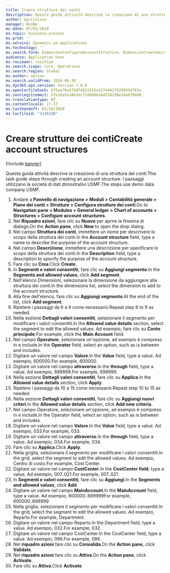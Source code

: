 ```yaml
---
title: Creare strutture dei conti
description: Questa guida attività descrive la creazione di una struttura dei conti.
author: aprilolson
manager: AnnBe
ms.date: 07/01/2019
ms.topic: business-process
ms.prod: ''
ms.service: dynamics-ax-applications
ms.technology: ''
ms.search.form: DimensionConfigureAccountStructure, DimensionCreateAccountStructure, DimensionHierarchyAddLevel, DimensionHierarchyConstraintActivate
audience: Application User
ms.reviewer: roschlom
ms.search.scope: Core, Operations
ms.search.region: Global
ms.author: aolson
ms.search.validFrom: 2016-06-30
ms.dyn365.ops.version: Version 7.0.0
ms.openlocfilehash: b75ee76a1fb874652415a2174441f629955d763a
ms.sourcegitcommit: 57e1dafa186fec77ddd8ba9425d238e36e0f0998
ms.translationtype: HT
ms.contentlocale: it-IT
ms.lasthandoff: 03/18/2020
ms.locfileid: "3145158"
---
```

# <a name="create-account-structures"></a><span data-ttu-id="e1d06-103">Creare strutture dei conti</span><span class="sxs-lookup"><span data-stu-id="e1d06-103">Create account structures</span></span>

[!include [banner](../../includes/banner.md)]

<span data-ttu-id="e1d06-104">Questa guida attività descrive la creazione di una struttura dei conti.</span><span class="sxs-lookup"><span data-stu-id="e1d06-104">This task guide steps through creating an account structure.</span></span> <span data-ttu-id="e1d06-105">I passaggi utilizzano la società di dati dimostrativi USMF.</span><span class="sxs-lookup"><span data-stu-id="e1d06-105">The steps use demo data company USMF.</span></span>

1. <span data-ttu-id="e1d06-106">Andare a **Pannello di navigazione > Moduli > Contabilità generale > Piano dei conti > Strutture > Configura strutture dei conti**.</span><span class="sxs-lookup"><span data-stu-id="e1d06-106">Go to **Navigation pane > Modules > General ledger > Chart of accounts > Structures > Configure account structures**.</span></span>
2. <span data-ttu-id="e1d06-107">Nel **Riquadro azioni**, fare clic su **Nuovo** per aprire la finestra di dialogo.</span><span class="sxs-lookup"><span data-stu-id="e1d06-107">On the **Action pane**, click **New** to open the drop dialog.</span></span>
3. <span data-ttu-id="e1d06-108">Nel campo **Struttura dei conti**, immettere un nome per descrivere lo scopo della struttura dei conti.</span><span class="sxs-lookup"><span data-stu-id="e1d06-108">In the **Account structure** field, type a name to describe the purpose of the account structure.</span></span>
4. <span data-ttu-id="e1d06-109">Nel campo **Descrizione**, immettere una descrizione per specificare lo scopo della struttura dei conti.</span><span class="sxs-lookup"><span data-stu-id="e1d06-109">In the **Description** field, type a description to specify the purpose of the account structure.</span></span>
5. <span data-ttu-id="e1d06-110">Fare clic su **Crea**.</span><span class="sxs-lookup"><span data-stu-id="e1d06-110">Click **Create**.</span></span>
6. <span data-ttu-id="e1d06-111">In **Segmenti e valori consentiti**, fare clic su **Aggiungi segmento**.</span><span class="sxs-lookup"><span data-stu-id="e1d06-111">In the **Segments and allowed values**, click **Add segment**.</span></span>
7. <span data-ttu-id="e1d06-112">Nell'elenco Dimensioni, selezionare la dimensione da aggiungere alla struttura dei conti.</span><span class="sxs-lookup"><span data-stu-id="e1d06-112">In the dimensions list, select the dimension to add to the account structure.</span></span>
8. <span data-ttu-id="e1d06-113">Alla fine dell'elenco, fare clic su **Aggiungi segmento**.</span><span class="sxs-lookup"><span data-stu-id="e1d06-113">At the end of the list, click **Add segment**.</span></span>
9. <span data-ttu-id="e1d06-114">Ripetere i passaggi da 6 a 9 come necessario.</span><span class="sxs-lookup"><span data-stu-id="e1d06-114">Repeat step 6 to 9 as needed.</span></span>
10. <span data-ttu-id="e1d06-115">Nella sezione **Dettagli valori consentiti**, selezionare il segmento per modificare i valori consentiti.</span><span class="sxs-lookup"><span data-stu-id="e1d06-115">In the **Allowed value details** section, select the segment to edit the allowed values.</span></span>
    <span data-ttu-id="e1d06-116">Ad esempio, fare clic su **Conto principale**.</span><span class="sxs-lookup"><span data-stu-id="e1d06-116">For example, click the **Main Account** field.</span></span>  
11. <span data-ttu-id="e1d06-117">Nel campo **Operatore**, selezionare un'opzione, ad esempio è compreso in e include.</span><span class="sxs-lookup"><span data-stu-id="e1d06-117">In the **Operator** field, select an option, such as is between and includes.</span></span>
12. <span data-ttu-id="e1d06-118">Digitare un valore nel campo **Valore**.</span><span class="sxs-lookup"><span data-stu-id="e1d06-118">In the **Value** field, type a value.</span></span> <span data-ttu-id="e1d06-119">Ad esempio, 600000.</span><span class="sxs-lookup"><span data-stu-id="e1d06-119">For example, 600000.</span></span>  
13. <span data-ttu-id="e1d06-120">Digitare un valore nel campo **attraverso**.</span><span class="sxs-lookup"><span data-stu-id="e1d06-120">In the **through** field, type a value.</span></span> <span data-ttu-id="e1d06-121">Ad esempio, 699999.</span><span class="sxs-lookup"><span data-stu-id="e1d06-121">For example, 699999.</span></span>  
14. <span data-ttu-id="e1d06-122">Nella sezione **Dettagli valori consentiti**, fare clic su **Applica**.</span><span class="sxs-lookup"><span data-stu-id="e1d06-122">In the **Allowed value details** section, click **Apply**.</span></span>
15. <span data-ttu-id="e1d06-123">Ripetere i passaggi da 10 a 15 come necessario.</span><span class="sxs-lookup"><span data-stu-id="e1d06-123">Repeat step 10 to 15 as needed.</span></span>  
16. <span data-ttu-id="e1d06-124">Nella sezione **Dettagli valori consentiti**, fare clic su **Aggiungi nuovi criteri**.</span><span class="sxs-lookup"><span data-stu-id="e1d06-124">In the **Allowed value details** section, click **Add new criteria**.</span></span>
17. <span data-ttu-id="e1d06-125">Nel campo Operatore, selezionare un'opzione, ad esempio è compreso in e include.</span><span class="sxs-lookup"><span data-stu-id="e1d06-125">In the Operator field, select an option, such as is between and includes.</span></span>
18. <span data-ttu-id="e1d06-126">Digitare un valore nel campo **Valore**.</span><span class="sxs-lookup"><span data-stu-id="e1d06-126">In the **Value** field, type a value.</span></span> <span data-ttu-id="e1d06-127">Ad esempio, 033.</span><span class="sxs-lookup"><span data-stu-id="e1d06-127">For example, 033.</span></span>  
19. <span data-ttu-id="e1d06-128">Digitare un valore nel campo **attraverso**.</span><span class="sxs-lookup"><span data-stu-id="e1d06-128">In the **through** field, type a value.</span></span> <span data-ttu-id="e1d06-129">Ad esempio, 034.</span><span class="sxs-lookup"><span data-stu-id="e1d06-129">For example, 034.</span></span>  
20. <span data-ttu-id="e1d06-130">Fare clic su **Applica**.</span><span class="sxs-lookup"><span data-stu-id="e1d06-130">Click **Apply**.</span></span>
21. <span data-ttu-id="e1d06-131">Nella griglia, selezionare il segmento per modificare i valori consentiti.</span><span class="sxs-lookup"><span data-stu-id="e1d06-131">In the grid, select the segment to edit the allowed values.</span></span> <span data-ttu-id="e1d06-132">Ad esempio, Centro di costo.</span><span class="sxs-lookup"><span data-stu-id="e1d06-132">For example, Cost Center.</span></span>  
22. <span data-ttu-id="e1d06-133">Digitare un valore nel campo **CostCenter**.</span><span class="sxs-lookup"><span data-stu-id="e1d06-133">In the **CostCenter field**, type a value.</span></span> <span data-ttu-id="e1d06-134">Ad esempio, 007..021.</span><span class="sxs-lookup"><span data-stu-id="e1d06-134">For example, 007..021.</span></span>  
23. <span data-ttu-id="e1d06-135">In **Segmenti e valori consentiti**, fare clic su **Aggiungi**.</span><span class="sxs-lookup"><span data-stu-id="e1d06-135">In the **Segments and allowed values**, click **Add**.</span></span>
24. <span data-ttu-id="e1d06-136">Digitare un valore nel campo **MainAccount**.</span><span class="sxs-lookup"><span data-stu-id="e1d06-136">In the **MainAccount** field, type a value.</span></span> <span data-ttu-id="e1d06-137">Ad esempio, 600000..699999</span><span class="sxs-lookup"><span data-stu-id="e1d06-137">For example, 600000..699999</span></span>  
25. <span data-ttu-id="e1d06-138">Nella griglia, selezionare il segmento per modificare i valori consentiti.</span><span class="sxs-lookup"><span data-stu-id="e1d06-138">In the grid, select the segment to edit the allowed values.</span></span> <span data-ttu-id="e1d06-139">Ad esempio, Reparto.</span><span class="sxs-lookup"><span data-stu-id="e1d06-139">For example, Department.</span></span>  
26. <span data-ttu-id="e1d06-140">Digitare un valore nel campo Reparto.</span><span class="sxs-lookup"><span data-stu-id="e1d06-140">In the Department field, type a value.</span></span> <span data-ttu-id="e1d06-141">Ad esempio, 032.</span><span class="sxs-lookup"><span data-stu-id="e1d06-141">For example, 032.</span></span>  
27. <span data-ttu-id="e1d06-142">Digitare un valore nel campo CostCenter.</span><span class="sxs-lookup"><span data-stu-id="e1d06-142">In the CostCenter field, type a value.</span></span> <span data-ttu-id="e1d06-143">Ad esempio, 086.</span><span class="sxs-lookup"><span data-stu-id="e1d06-143">For example, 086.</span></span>  
28. <span data-ttu-id="e1d06-144">Nel **riquadro azioni** fare clic su **Convalida**.</span><span class="sxs-lookup"><span data-stu-id="e1d06-144">On the **Action pane**, click **Validate**.</span></span>
29. <span data-ttu-id="e1d06-145">Nel **riquadro azioni** fare clic su **Attiva**.</span><span class="sxs-lookup"><span data-stu-id="e1d06-145">On the **Action pane**, click **Activate**.</span></span>
30. <span data-ttu-id="e1d06-146">Fare clic su **Attiva**.</span><span class="sxs-lookup"><span data-stu-id="e1d06-146">Click **Activate**.</span></span>

